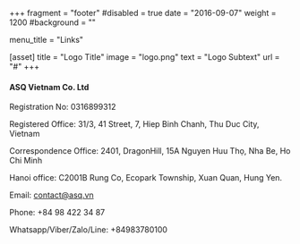 +++
fragment = "footer"
#disabled = true
date = "2016-09-07"
weight = 1200
#background = ""

menu_title = "Links"

[asset]
  title = "Logo Title"
  image = "logo.png"
  text = "Logo Subtext"
  url = "#"
+++

#### ASQ Vietnam Co. Ltd

Registration No: 0316899312

Registered Office: 31/3, 41 Street, 7, Hiep Binh Chanh, Thu Duc City, Vietnam

Correspondence Office: 2401, DragonHill, 15A Nguyen Huu Thọ, Nha Be, Ho Chi Minh

Hanoi office:	C2001B Rung Co, Ecopark Township, Xuan Quan, Hung Yen.

Email: contact@asq.vn

Phone: +84 98 422 34 87

Whatsapp/Viber/Zalo/Line: +84983780100
